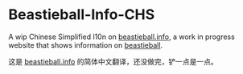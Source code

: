 # Beastieball-Info-CHS

A wip Chinese Simplified l10n on [beastieball.info](https://github.com/JdavisBro/beastieball), a work in progress website that shows information on [beastieball](https://beastieballgame.com/).

这是 [beastieball.info](https://github.com/JdavisBro/beastieball) 的简体中文翻译，还没做完，铲一点是一点。